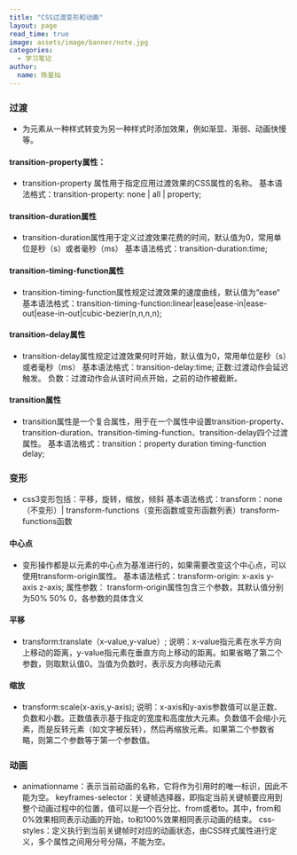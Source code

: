 ```yaml
---
title: "CSS过渡变形和动画"
layout: page
read_time: true
image: assets/image/banner/note.jpg
categories: 
  - 学习笔记
author: 
  name: 陈星灿
---
```


### 过渡
* 为元素从一种样式转变为另一种样式时添加效果，例如渐显、渐弱、动画快慢等。

#### transition-property属性：
* transition-property 属性用于指定应用过渡效果的CSS属性的名称。
基本语法格式：transition-property: none | all | property;

#### transition-duration属性
* transition-duration属性用于定义过渡效果花费的时间，默认值为0，常用单位是秒（s）或者毫秒（ms）
基本语法格式：transition-duration:time;

#### transition-timing-function属性
* transition-timing-function属性规定过渡效果的速度曲线，默认值为“ease“
基本语法格式：transition-timing-function:linear|ease|ease-in|ease-out|ease-in-out|cubic-bezier(n,n,n,n);

#### transition-delay属性
* transition-delay属性规定过渡效果何时开始，默认值为0，常用单位是秒（s）或者毫秒（ms）
基本语法格式：transition-delay:time;
正数:过渡动作会延迟触发。
负数：过渡动作会从该时间点开始，之前的动作被截断。

#### transition属性
* transition属性是一个复合属性，用于在一个属性中设置transition-property、transition-duration、transition-timing-function、transition-delay四个过渡属性。
基本语法格式：transition：property duration timing-function delay;

### 变形
* css3变形包括：平移，旋转，缩放，倾斜
基本语法格式：transform：none （不变形）| transform-functions（变形函数或变形函数列表）transform-functions函数

#### 中心点
* 变形操作都是以元素的中心点为基准进行的，如果需要改变这个中心点，可以使用transform-origin属性。
基本语法格式：transform-origin: x-axis y-axis z-axis;
属性参数：
transform-origin属性包含三个参数，其默认值分别为50% 50% 0，各参数的具体含义

#### 平移
* transform:translate（x-value,y-value）;
说明：x-value指元素在水平方向上移动的距离，y-value指元素在垂直方向上移动的距离。如果省略了第二个参数，则取默认值0。当值为负数时，表示反方向移动元素

#### 缩放
* transform:scale(x-axis,y-axis);
说明：x-axis和y-axis参数值可以是正数、负数和小数。正数值表示基于指定的宽度和高度放大元素。负数值不会缩小元素，而是反转元素（如文字被反转），然后再缩放元素。如果第二个参数省略，则第二个参数等于第一个参数值。

### 动画
* animationname：表示当前动画的名称，它将作为引用时的唯一标识，因此不能为空。
keyframes-selector：关键帧选择器，即指定当前关键帧要应用到整个动画过程中的位置，值可以是一个百分比、from或者to。其中，from和0%效果相同表示动画的开始，to和100%效果相同表示动画的结束。
css-styles：定义执行到当前关键帧时对应的动画状态，由CSS样式属性进行定义，多个属性之间用分号分隔，不能为空。